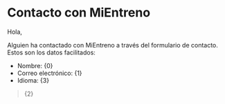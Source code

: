 # Contacto con MiEntreno

Hola,

Alguien ha contactado con MiEntreno a través del formulario de contacto. Estos son los datos facilitados:

- Nombre: {0}
- Correo electrónico: {1}
- Idioma: {3}

<blockquote>
{2}
</blockquote>